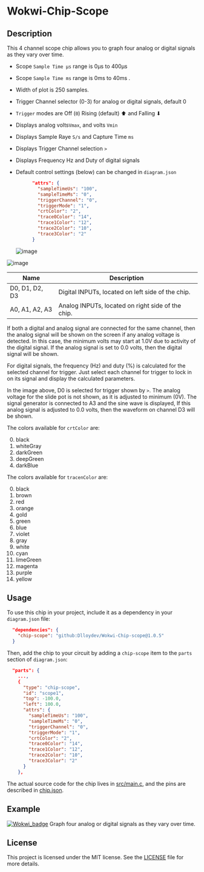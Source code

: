 

# Wokwi-Chip-Scope

## Description

This 4 channel scope chip allows you to graph four analog or digital signals as they vary over time.

- Scope `Sample Time μs` range is 0µs to 400µs

- Scope `Sample Time ms` range is 0ms to 40ms .

- Width of plot is 250 samples.

- Trigger Channel selector (0-3) for analog or digital signals, default 0

- `Trigger` modes are Off (`0`) Rising (default) ⬆ and Falling ⬇

- Displays analog volts`Vmax`, and volts `Vmin`

- Displays  Sample Raye `S/s` and Capture Time `ms`

- Displays Trigger Channel selection `>`

- Displays Frequency Hz and Duty of digital signals 

- Default control settings (below) can be changed in `diagram.json` 

  ```json
        "attrs": {
          "sampleTimeUs": "100",
          "sampleTimeMs": "0",
          "triggerChannel": "0",
          "triggerMode": "1",
          "crtColor": "2",
          "trace0Color": "14",
          "trace1Color": "12",
          "trace2Color": "10",
          "trace3Color": "2"
        }
  ```
  
  
  
  ![image](https://user-images.githubusercontent.com/63488701/225511219-88cb7d44-6541-4598-9401-b627d5cc918f.png)



![image](https://user-images.githubusercontent.com/63488701/234473322-c44b2d9f-794e-46fb-bdab-0f83ac155ef2.png)

| Name           | Description                                       |
| -------------- | ------------------------------------------------- |
| D0, D1, D2, D3 | Digital INPUTs, located on left side of the chip. |
| A0, A1, A2, A3 | Analog INPUTs, located on right side of the chip. |

If both a digital and analog signal are connected for the same channel, then the analog signal will be shown on the screen if any analog voltage is detected. In this case, the minimum volts may start at 1.0V due to activity of the digital signal. If the analog signal is set to 0.0 volts, then the digital signal will be shown.

For digital signals, the frequency (Hz) and duty (%) is calculated for the selected channel for trigger. Just select each channel for trigger to lock in on its signal and display the calculated parameters.

In the image above, D0 is selected for trigger shown by `>`. The analog voltage for the slide pot is not shown, as it is adjusted to minimum (0V). The signal generator is connected to A3 and the sine wave is displayed, If this analog signal is adjusted to 0.0 volts, then the waveform on channel D3 will be shown.

The colors available for `crtColor` are:

0. black
1. whiteGray
2. darkGreen
3. deepGreen
4. darkBlue

The colors available for `tracenColor` are:

0. black
1. brown
2. red
3. orange
4. gold
5. green
6. blue
7. violet
8. gray
9. white
10. cyan
11. limeGreen
12. magenta
13. purple
14. yellow

## Usage

To use this chip in your project, include it as a dependency in your `diagram.json` file:

```json
  "dependencies": {
    "chip-scope": "github:Dlloydev/Wokwi-Chip-scope@1.0.5"
  }
```

Then, add the chip to your circuit by adding a `chip-scope` item to the `parts` section of `diagram.json`:

```json
  "parts": {
    ...,
    {
      "type": "chip-scope",
      "id": "scope1",
      "top": -100.0,
      "left": 100.0,
      "attrs": {
        "sampleTimeUs": "100",
        "sampleTimeMs": "0",
        "triggerChannel": "0",
        "triggerMode": "1",
        "crtColor": "2",
        "trace0Color": "14",
        "trace1Color": "12",
        "trace2Color": "10",
        "trace3Color": "2"
      }
    },
```

The actual source code for the chip lives in [src/main.c](https://github.com/Dlloydev/Wokwi-Chip-Scope/blob/main/src/main.c), and the pins are described in [chip.json](https://github.com/Dlloydev/Wokwi-Chip-Scope/blob/main/chip.json).

## Example

[![Wokwi_badge](https://user-images.githubusercontent.com/63488701/212449119-a8510897-c860-4545-8c1a-794169547ba1.svg)](https://wokwi.com/projects/359330496025635841) Graph four analog or digital signals as they vary over time.

## License

This project is licensed under the MIT license. See the [LICENSE](https://github.com/Dlloydev/Wokwi-Chip-Scope/blob/main/LICENSE) file for more details.


